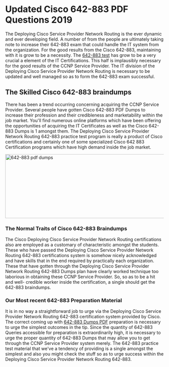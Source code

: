 <h1><strong>Updated Cisco 642-883 PDF Questions 2019</strong></h1>
<p>The Deploying Cisco Service Provider Network Routing is the ever dynamic and ever developing field. A number of from the people are ultimately taking note to increase their 642-883 exam that could handle the IT system from the organization. For the good results from the Cisco 642-883, maintaining with it is grow to be a necessity. The <a href="https://www.securedumps.com/642-883-cheat-sheet.html">642-883 test</a> has grow to be a very crucial a element of the IT Certifications. This half is implausibly necessary for the good results of the CCNP Service Provider. The IT division of the Deploying Cisco Service Provider Network Routing is necessary to be updated and well managed so as to form the 642-883 exam successful.</p>
<h2><strong>The Skilled Cisco 642-883 braindumps</strong></h2>
<p>There has been a trend occurring concerning acquiring the CCNP Service Provider. Several people have gotten Cisco 642-883 PDF Dumps to increase their profession and their credibleness and marketability within the job market. You'll find numerous online platforms which have been offering the opportunities of acquiring the IT Certificates as well as the Cisco 642-883 Dumps is 1 amongst them. The Deploying Cisco Service Provider Network Routing 642-883 practice test program is really a product of Cisco certifications and certainly one of some specialized Cisco 642 883 Certification programs which have high demand inside the job market.</p>
<p><a href="https://www.securedumps.com/642-883-cheat-sheet.html"><img src="https://i.imgur.com/LkNlujf.jpg" alt="642-883 pdf dumps" width="550" height="204" /></a></p>
<h3><strong>The Normal Traits of Cisco 642-883 Braindumps</strong></h3>
<p>The Cisco Deploying Cisco Service Provider Network Routing certifications also are employed as a customary of characteristic amongst the students. These who have passed the Deploying Cisco Service Provider Network Routing 642-883 certifications system is somehow nicely acknowledged and have skills that in the end required by practically each organization. These that have gotten through the Deploying Cisco Service Provider Network Routing 642-883 Dumps plan have clearly worked technique too laborious in obtaining these CCNP Service Provider. So, so as to be a hit and well- credible worker inside the certification, a single should get the 642-883 braindumps.</p>
<h3><strong>Our Most recent 642-883 Preparation Material</strong></h3>
<p>It is in no way a straightforward job to urge via the Deploying Cisco Service Provider Network Routing 642-883 certification system provided by Cisco. The correct coming up with <a href="https://www.securedumps.com/642-883-cheat-sheet.html">642-883 Dumps PDF</a> preparation is necessary to urge the simplest outcomes in the tip. Since the quantity of 642-883 Queries accessible for preparation is extraordinarily high, it is necessary to urge the proper quantity of 642-883 Dumps that may allow you to get through the CCNP Service Provider system merely. The 642-883 practice test material that we've a tendency of providing is a single amongst the simplest and also you might check the stuff so as to urge success within the Deploying Cisco Service Provider Network Routing 642-883.</p>

